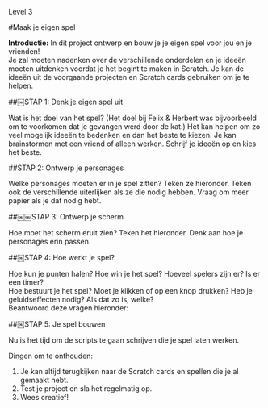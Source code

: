 Level 3#Maak je eigen spel__Introductie:__In dit project ontwerp en bouw je je eigen spel voor jou en je vrienden!  Je zal moeten nadenken over de verschillende onderdelen en je ideeën moeten uitdenken voordat je het begint te maken in Scratch. Je kan de ideeën uit de voorgaande projecten en Scratch cards gebruiken om je te helpen.##￼STAP 1: Denk je eigen spel uitWat is het doel van het spel? (Het doel bij Felix & Herbert was bijvoorbeeld om te voorkomen dat je gevangen werd door de kat.) Het kan helpen om zo veel mogelijk ideeën te bedenken en dan het beste te kiezen. Je kan brainstormen met een vriend of alleen werken. Schrijf je ideeën op en kies het beste.##STAP 2: Ontwerp je personagesWelke personages moeten er in je spel zitten? Teken ze hieronder. Teken ook de verschillende uiterlijken als ze die nodig hebben. Vraag om meer papier als je dat nodig hebt.##￼￼STAP 3: Ontwerp je schermHoe moet het scherm eruit zien? Teken het hieronder. Denk aan hoe je personages erin passen.##￼STAP 4: Hoe werkt je spel?Hoe kun je punten halen? Hoe win je het spel? Hoeveel spelers zijn er? Is er een timer?  Hoe bestuurt je het spel? Moet je klikken of op een knop drukken? Heb je geluidseffecten nodig? Als dat zo is, welke?  Beantwoord deze vragen hieronder:##￼STAP 5: Je spel bouwenNu is het tijd om de scripts te gaan schrijven die je spel laten werken.Dingen om te onthouden:1. Je kan altijd terugkijken naar de Scratch cards en spellen die je al gemaakt hebt.2. Test je project en sla het regelmatig op.3. Wees creatief!